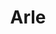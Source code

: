 ---
layout: project
title: "Arle"
description: "Autonomous Robot For Library Enhancement"
header-img: "img/team_bg_gray1.jpg"
category: arle
text: "some details of the project"
docs: "http://172.16.101.237/arle/build/html/index.html"
img: "img/arle_team.jpg"
---